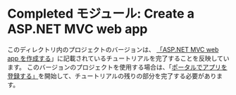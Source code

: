 # <a name="completed-module-create-an-aspnet-mvc-web-app"></a>Completed モジュール: Create a ASP.NET MVC web app

このディレクトリ内のプロジェクトのバージョンは、 [「ASP.NET MVC web app を作成する](https://docs.microsoft.com/graph/tutorials/aspnet?tutorial-step=1)」に記載されているチュートリアルを完了することを反映しています。 このバージョンのプロジェクトを使用する場合は、「[ポータルでアプリを登録する」](https://docs.microsoft.com/graph/tutorials/aspnet?tutorial-step=2)を開始して、チュートリアルの残りの部分を完了する必要があります。
